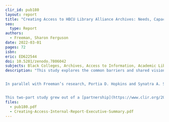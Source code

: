 ```yaml
---
clir_id: pub180
layout: report
title: "Creating Access to HBCU Library Alliance Archives: Needs, Capacity, and Technical Planning"
seo:
  type: Report
authors: 
  - Freeman, Sharon Ferguson
date: 2022-03-01
pages: 72
isbn: 
eric: ED622544 
doi: 10.5281/zenodo.7806042
subjects: Black Colleges, Archives, Access to Information, Academic Libraries, Educational Needs, COVID-19, Pandemics, Values, Aspiration, Barriers, African Americans, African American History, African American Community, Civil Rights, Churches, African Culture, Educational History
description: "This study explores the common barriers and shared visions for creating access to archival collections held by libraries at Historically Black Colleges and Universities (HBCUs). One of few reports that document the needs of HBCU libraries as they relate to archives and special collections, it is based on a series of online focus groups that author Sharon Ferguson Freeman facilitated with HBCU library directors and deans in 2021. The study provides insight into the significance of special and archival collections for HBCU librar­ies and their communities; the management and capacity of archives and special collections; and these libraries’ values, priorities, needs, and aspirations. The findings also reveal information related to the impact of the COVID-19 pandemic on HBCUs and broader topics of significance that were not anticipated when the project began.


In parallel with Freeman’s research, Portia D. Hopkins and Synatra A. Smith conducted a series of interviews with staff working at five HBCUs, investigating their libraries’ unique priorities, resources, and work processes. Smith and Hopkins prepared an internal report with a detailed set of strategic and technical recommendations for the HBCU Library Alliance. An executive summary of their findings is appended to the report and available separately as a [separate download](https://zenodo.org/record/7806042/files/pub173addendum.pdf?download=1).


This two-part study grew out of a [partnership](https://www.clir.org/2019/07/clir-and-hbcu-library-alliance-form-national-partnership/) formalized in 2019 between the HBCU Library Alliance and CLIR, and a 2020 Mellon Foundation grant for a study to inform a sustainable shared infrastructure for creating access to HBCU Library Alliance members’ archival collections."
files:
  - pub180.pdf
  - Creating-Access-Internal-Report-Executive-Summary.pdf
---
```

